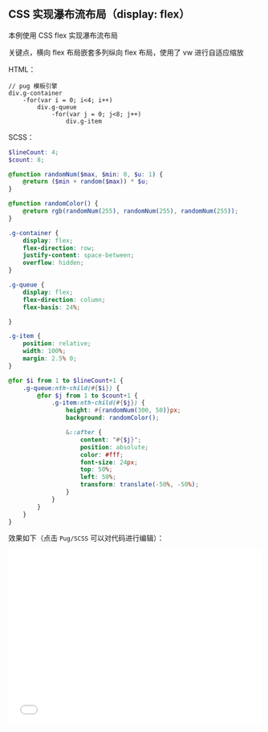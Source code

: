 ## CSS 实现瀑布流布局（display: flex）

本例使用 CSS flex 实现瀑布流布局

关键点，横向 flex 布局嵌套多列纵向 flex 布局，使用了 vw 进行自适应缩放

HTML：

```pug
// pug 模板引擎
div.g-container
    -for(var i = 0; i<4; i++)
        div.g-queue
            -for(var j = 0; j<8; j++)
                div.g-item
```

SCSS：
```scss
$lineCount: 4;
$count: 8;

@function randomNum($max, $min: 0, $u: 1) {
	@return ($min + random($max)) * $u;
}

@function randomColor() {
    @return rgb(randomNum(255), randomNum(255), randomNum(255));
}

.g-container {
    display: flex;
    flex-direction: row;
    justify-content: space-between;
    overflow: hidden;
}

.g-queue {
    display: flex;
    flex-direction: column;
    flex-basis: 24%;

}

.g-item {
    position: relative;
    width: 100%;
    margin: 2.5% 0;
}

@for $i from 1 to $lineCount+1 {
    .g-queue:nth-child(#{$i}) {
        @for $j from 1 to $count+1 {
            .g-item:nth-child(#{$j}) {
                height: #{randomNum(300, 50)}px;
                background: randomColor();

                &::after {
                    content: "#{$j}";
                    position: absolute;
                    color: #fff;
                    font-size: 24px;
                    top: 50%;
                    left: 50%;
                    transform: translate(-50%, -50%);
                }
            }
        }
    }
}
```

效果如下（点击 `Pug/SCSS` 可以对代码进行编辑）：

<iframe height='350' scrolling='no' title='CSS实现瀑布流布局（display: flex）' src='//codepen.io/Chokcoco/embed/wYgYXX/?height=265&theme-id=0&default-tab=result' frameborder='no' allowtransparency='true' allowfullscreen='true' style='width: 100%;'>See the Pen <a href='https://codepen.io/Chokcoco/pen/wYgYXX/'>CSS实现瀑布流布局（display: flex）</a> by Chokcoco (<a href='https://codepen.io/Chokcoco'>@Chokcoco</a>) on <a href='https://codepen.io'>CodePen</a>.
</iframe>
